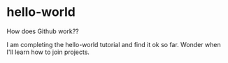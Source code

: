 # hello-world
How does Github work??

I am completing the hello-world tutorial and find it ok so far. Wonder when I'll learn how to join projects.
